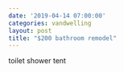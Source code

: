 ```yaml
---
date: '2019-04-14 07:00:00'
categories: vandwelling
layout: post
title: "$200 bathroom remodel"
---
```


toilet
shower
tent